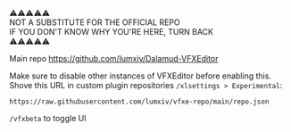 ⚠️⚠️⚠️⚠️⚠️  
NOT A SUBSTITUTE FOR THE OFFICIAL REPO  
IF YOU DON'T KNOW WHY YOU'RE HERE, TURN BACK  
⚠️⚠️⚠️⚠️⚠️  

Main repo https://github.com/lumxiv/Dalamud-VFXEditor

Make sure to disable other instances of VFXEditor before enabling this.  
Shove this URL in custom plugin repositories `/xlsettings > Experimental`:  
```
https://raw.githubusercontent.com/lumxiv/vfxe-repo/main/repo.json
```

`/vfxbeta` to toggle UI
